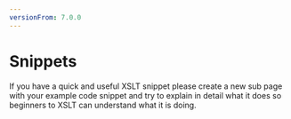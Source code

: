 ```yaml
---
versionFrom: 7.0.0
---
```


# Snippets

If you have a quick and useful XSLT snippet please create a new sub page with your example code snippet and try to explain in detail what it does so beginners to XSLT can understand what it is doing.
